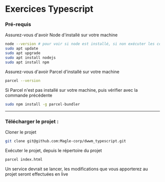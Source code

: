 # Exercices Typescript

### Pré-requis

Assurez-vous d'avoir Node d'installé sur votre machine

```bash
node --version # pour voir si node est installé, si non exécuter les commandes suivantes
sudo apt update
sudo apt upgrade
sudo apt install nodejs
sudo apt install npm
```

Assurez-vous d'avoir Parcel d'installé sur votre machine

```bash
parcel --version
```

Si Parcel n'est pas installé sur votre machine, puis vérifier avec la commande précédente

```bash
sudo npm install -g parcel-bundler
```

____



### Télécharger le projet :

Cloner le projet

```bash
git clone git@github.com:Magle-corp/dwwm_typescript.git
```

Exécuter le projet, depuis le répertoire du projet

```bash
parcel index.html
```

Un service devrait se lancer, les modifications que vous apporterez au projet seront effectuées en live